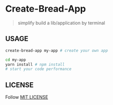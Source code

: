 # Create-Bread-App

> simplify build a lib/application by terminal

## USAGE

```bash
create-bread-app my-app # create your own app

cd my-app
yarn install # npm install
# start your code performance
```

## LICENSE

Follow [MIT LICENSE](LICENSE)

